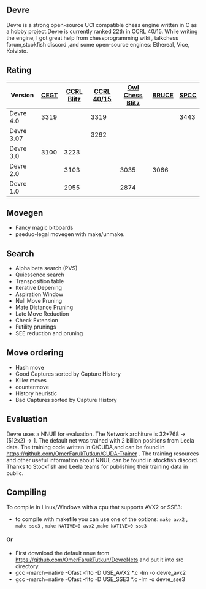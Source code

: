 ## Devre

Devre is a strong open-source UCI compatible chess engine written in C as a hobby project.Devre is currently ranked 22th in CCRL 40/15. While writing the engine, I got great help from chessprogramming wiki , talkchess forum,stcokfish discord ,and some open-source engines: Ethereal, Vice, Koivisto. 

## Rating

| Version  | [CEGT](http://www.cegt.net/40_4_Ratinglist/40_4_single/rangliste.html) | [CCRL Blitz](http://ccrl.chessdom.com/ccrl/404/) |  [CCRL 40/15](http://ccrl.chessdom.com/ccrl/4040/) | [Owl Chess Blitz](http://chessowl.blogspot.com/) | [BRUCE](https://www.e4e6.com/) | [SPCC](https://www.sp-cc.de/)
| ------------- | ------------- |----------|----------|----------|----------|----------|
| Devre 4.0  | 3319     |       | 3319  |  | | 3443
| Devre 3.07 |       |       | 3292 |  | |
| Devre 3.0  | 3100  | 3223  |      |  | |
| Devre 2.0  |       | 3103  | | 3035 | 3066 |
| Devre 1.0  |       | 2955  | |2874 | |


## Movegen

* Fancy magic bitboards
* pseduo-legal movegen with make/unmake.



## Search
* Alpha beta search (PVS)
* Quiessence search
* Transposition table
* Iterative Depening
* Aspiration Window
* Null Move Pruning
* Mate Distance Pruning
* Late Move Reduction
* Check Extension
* Futility prunings
* SEE reduction and pruning
## Move ordering
*  Hash move
*  Good Captures sorted by Capture History
*  Killer moves
*  countermove
*  History heuristic
*  Bad Captures sorted  by Capture History


## Evaluation

Devre uses a NNUE for evaluation. The Network architure is 32*768 -> (512x2) -> 1.
The default net was trained with 2 billion positions from Leela data. The training code written in C/CUDA,and can be found in https://github.com/OmerFarukTutkun/CUDA-Trainer .  The training resources and other useful information about NNUE can be found in stockfish discord.
Thanks to Stockfish and Leela teams for publishing their training data in public. 

## Compiling 
 To compile in Linux/Windows with a cpu that supports AVX2 or SSE3:
 * to compile with makefile you can use one of the options: ```make avx2``` , ```make sse3``` , ```make NATIVE=0 avx2``` ,```make NATIVE=0 sse3```
 #### Or
 * First download the default nnue from https://github.com/OmerFarukTutkun/DevreNets and put it into src directory.
 * gcc -march=native -Ofast -flto -D USE_AVX2 *.c -lm -o devre_avx2
 * gcc -march=native -Ofast -flto -D USE_SSE3 *.c -lm -o devre_sse3
